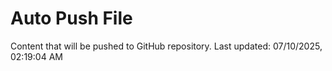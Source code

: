 # Auto Push File

Content that will be pushed to GitHub repository.
Last updated: 07/10/2025, 02:19:04 AM